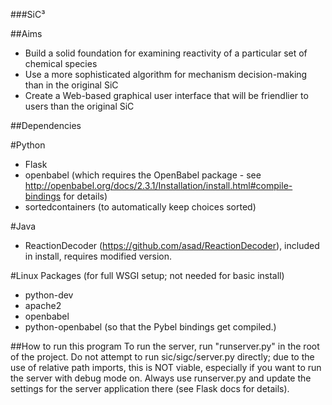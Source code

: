 ###SiC³

##Aims
- Build a solid foundation for examining reactivity of a particular set of chemical species
- Use a more sophisticated algorithm for mechanism decision-making than in the original SiC
- Create a Web-based graphical user interface that will be friendlier to users than the original SiC

##Dependencies

#Python
- Flask
- openbabel (which requires the OpenBabel package - see http://openbabel.org/docs/2.3.1/Installation/install.html#compile-bindings for details)
- sortedcontainers (to automatically keep choices sorted)

#Java
- ReactionDecoder (https://github.com/asad/ReactionDecoder), included in install, requires modified version.

#Linux Packages (for full WSGI setup; not needed for basic install)
- python-dev
- apache2
- openbabel
- python-openbabel (so that the Pybel bindings get compiled.)


##How to run this program
To run the server, run "runserver.py" in the root of the project. Do not attempt to run sic/sigc/server.py directly; 
due to the use of relative path imports, this is NOT viable, especially if you want to run the server with debug mode on.
Always use runserver.py and update the settings for the server application there (see Flask docs for details).
